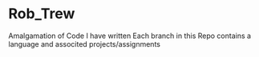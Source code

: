 # Rob_Trew
Amalgamation of Code I have written
Each branch in this Repo contains a language and associted 
projects/assignments
